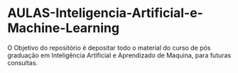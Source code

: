 # AULAS-Inteligencia-Artificial-e-Machine-Learning
O Objetivo do repositório é depositar todo o material do curso de pós graduação em Inteligência Artificial e Aprendizado de Maquina, para futuras consultas.
